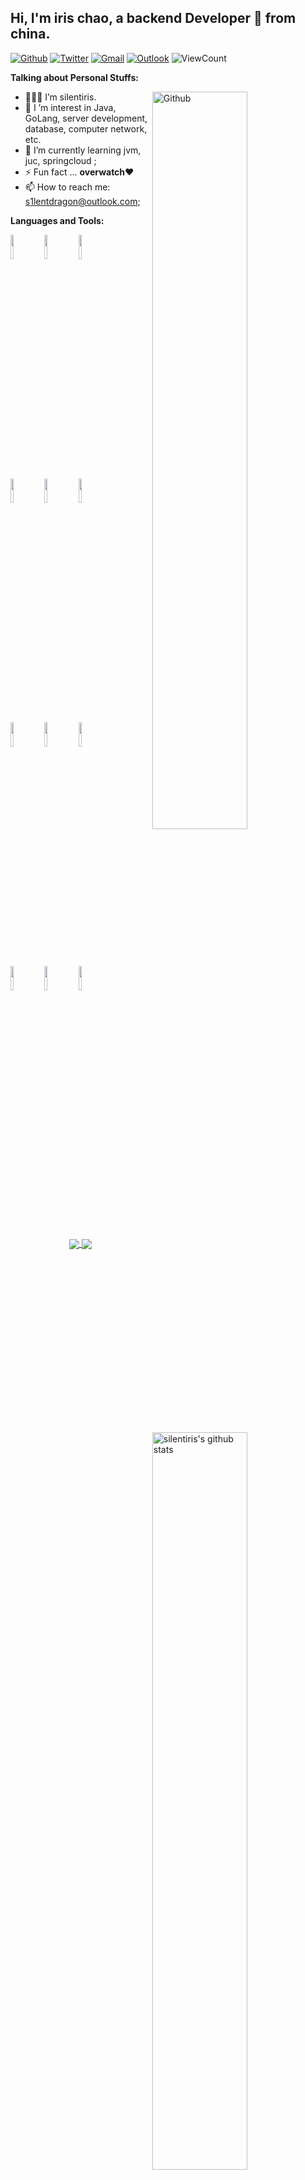 <!-- Your title -->
## Hi, I'm iris chao, a backend Developer 🚀 from china.

<!-- Your badges
You can use the website to generate badges: https://shields.io/
-->

[![Github](https://img.shields.io/badge/-Github-000?style=flat&logo=Github&logoColor=white)](https://github.com/silentiris)
[![Twitter](https://img.shields.io/badge/-Twitter-00DCFF?style=flat&labelColor=00DCFF&logo=twitter&logoColor=white)](https://twitter.com/silentdragon9)
[![Gmail](https://img.shields.io/badge/-Gmail-c14438?style=flat&logo=Gmail&logoColor=white)](mailto:22919zpw@gmail.com)
[![Outlook](https://img.shields.io/badge/-Outlook-0078D4?style=flat&logo=Microsoft-Outlook&logoColor=white)](mailto:s1lentdragon@outlook.com)
<img alt="ViewCount" src="https://views.whatilearened.today/views/github/silentiris/silentiris.svg" />



<!-- Talking about you -->
**Talking about Personal Stuffs:**

<!-- Any image aligned to the right. Beware the width -->
<img width="55%" align="right" alt="Github" src="https://raw.githubusercontent.com/onimur/.github/master/.resources/git-header.svg" />

- 👨🏽‍💻 I’m silentiris.
- 👀 I ’m interest in Java, GoLang, server development, database, computer network, etc.
- 🌱 I’m currently learning jvm, juc, springcloud ; 
- ⚡ Fun fact ... **overwatch**❤
- 📫 How to reach me: s1lentdragon@outlook.com;

**Languages and Tools:** 

<!-- Your github readme stats
You can use this api: https://github.com/anuraghazra/github-readme-stats
-->
<p>
  <a href="https://github.com/silentiris/handle-path-oz">
    <img width="55%" align="right" alt="silentiris's github stats" src="https://github-readme-stats.vercel.app/api?username=silentiris&show_icons=true&hide_border=true" />
  </a>
  
  <!-- Your languages and tools. Be careful with the alignment. 
  You can use this sites to get logos: https://www.vectorlogo.zone or https://simpleicons.org/
  -->
  <code><img width="10%" src="https://www.vectorlogo.zone/logos/java/java-ar21.svg"></code>
  <code><img width="10%" src="https://www.vectorlogo.zone/logos/golang/golang-ar21.svg"></code>
  <code><img width="10%" src="https://www.vectorlogo.zone/logos/python/python-ar21.svg"></code>
  <br />
  <code><img width="10%" src="https://www.vectorlogo.zone/logos/springio/springio-ar21.svg"></code>
  <code><img width="10%" src="https://www.vectorlogo.zone/logos/apache_kafka/apache_kafka-ar21.svg"></code>
  <code><img width="10%" src="https://www.vectorlogo.zone/logos/microsoft_azure/microsoft_azure-ar21.svg"></code>
  <br />
  <code><img width="10%" src="https://www.vectorlogo.zone/logos/mysql/mysql-ar21.svg"></code>
  <code><img width="10%" src="https://www.vectorlogo.zone/logos/redis/redis-ar21.svg"></code>
  <code><img width="10%" src="https://www.vectorlogo.zone/logos/debian/debian-ar21.svg"></code>
  <br />
  <code><img width="10%" src="https://www.vectorlogo.zone/logos/git-scm/git-scm-ar21.svg"></code>
  <code><img width="10%" src="https://www.vectorlogo.zone/logos/docker/docker-ar21.svg"></code>
  <code><img width="10%" src="https://www.vectorlogo.zone/logos/minioio/minioio-ar21.svg"></code>
</p>
&nbsp;
<!-- Its main projects -->
<p align="center">
  <a href="https://github.com/silentiris/handle-path-oz">
    <img align="center" src="https://github-readme-stats.vercel.app/api/pin/?username=silentiris&repo=Hospital_alarm_system_backend" />
  </a>
  <a href="https://github.com/silentiris/circleci-github-changelog-generator">
    <img align="center" src="https://github-readme-stats.vercel.app/api/pin/?username=silentiris&repo=cqhttp_bot" />
  </a>
</p>
